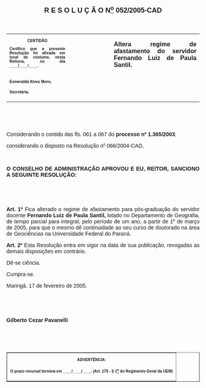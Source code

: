 <BODY>

<B><FONT FACE="Arial" SIZE=4><P ALIGN="CENTER"></P>
<P ALIGN="CENTER">R E S O L U &Ccedil; &Atilde; O  N<U><SUP>o</U></SUP>  052/2005-CAD</P>
</B></FONT><FONT FACE="Arial"><P ALIGN="JUSTIFY"></P>
<P ALIGN="JUSTIFY">&nbsp;</P></FONT>
<TABLE CELLSPACING=0 BORDER=0 CELLPADDING=7 WIDTH=612>
<TR><TD WIDTH="32%" VALIGN="TOP">
<B><FONT FACE="Arial" SIZE=1><P ALIGN="CENTER">CERTID&Atilde;O</P>
<P ALIGN="JUSTIFY">   Certifico que a presente Resolu&ccedil;&atilde;o foi afixada em local de costume, nesta Reitoria, no dia ____/____/____.</P>

<P>&nbsp;</P>
<P>Esmeralda Alves Moro,</P>
<P>Secret&aacute;ria.</B></FONT></TD>
<TD WIDTH="22%" VALIGN="TOP">&nbsp;</TD>
<TD WIDTH="46%" VALIGN="TOP">
<B><FONT FACE="Arial"><P ALIGN="JUSTIFY">Altera regime de afastamento do servidor Fernando Luiz de Paula Santil.</B></FONT></TD>
</TR>
</TABLE>

<FONT FACE="Arial"><P ALIGN="JUSTIFY"></P>
<P ALIGN="JUSTIFY">&nbsp;</P>
<P ALIGN="JUSTIFY">&nbsp;</P>
</FONT><P ALIGN="JUSTIFY">&#9;<FONT FACE="Arial">Considerando o contido das fls. 061 a 067 do<B> processo nº 1.365/2003</B>;</P>
<P ALIGN="JUSTIFY">considerando o disposto na Resolu&ccedil;&atilde;o nº 066/2004-CAD, </P>
<P ALIGN="JUSTIFY"></P>
<P ALIGN="JUSTIFY">&nbsp;</P>
<P ALIGN="JUSTIFY">&#9;<B>O CONSELHO DE ADMINISTRA&Ccedil;&Atilde;O APROVOU E EU, REITOR, SANCIONO A SEGUINTE RESOLU&Ccedil;&Atilde;O:</P>
</B><P ALIGN="JUSTIFY"></P>
<P ALIGN="JUSTIFY">&nbsp;</P>
<P ALIGN="JUSTIFY">&nbsp;</P>
<B><P ALIGN="JUSTIFY">Art. 1º</B>  Fica alterado o regime de afastamento para p&oacute;s-gradua&ccedil;&atilde;o do servidor docente <B>Fernando Luiz de Paula Santil,</B> lotado no Departamento de Geografia, de tempo parcial para integral, pelo per&iacute;odo de um ano, a partir de 1º de mar&ccedil;o de 2005, para que o mesmo d&ecirc; continuidade ao seu curso de doutorado na &aacute;rea de Geoci&ecirc;ncias na Universidade Federal do Paran&aacute;.</P>
<B><P ALIGN="JUSTIFY">Art. 2º  </B>Esta Resolu&ccedil;&atilde;o entra em vigor na data de sua publica&ccedil;&atilde;o, revogadas as demais disposi&ccedil;&otilde;es em contr&aacute;rio.</P>
<P ALIGN="JUSTIFY">D&ecirc;-se ci&ecirc;ncia.</P>
<P ALIGN="JUSTIFY">&#9;Cumpra-se.</P>
<P ALIGN="JUSTIFY"></P>
<P ALIGN="JUSTIFY">Maring&aacute;, 17 de fevereiro de 2005.</P>
<B><P ALIGN="JUSTIFY"></P>
<P ALIGN="JUSTIFY">&nbsp;</P>
<P ALIGN="JUSTIFY">&nbsp;</P>
<P ALIGN="JUSTIFY">Gilberto Cezar Pavanelli</P>
<P ALIGN="JUSTIFY"></P>
<P ALIGN="JUSTIFY">&nbsp;</P>
<P ALIGN="JUSTIFY">&nbsp;</P></B></FONT>
<TABLE BORDER CELLSPACING=1 CELLPADDING=4 WIDTH=207>
<TR><TD VALIGN="TOP">
<B><FONT FACE="Arial" SIZE=1><P ALIGN="CENTER">ADVERT&Ecirc;NCIA:</P>
<P ALIGN="JUSTIFY">O prazo recursal termina em ____/____/____. (Art. 175 - § 1<U><SUP>o</U></SUP> do Regimento Geral da UEM)</B></FONT></TD>
</TR>
</TABLE>

<FONT FACE="Arial"></FONT></BODY>
